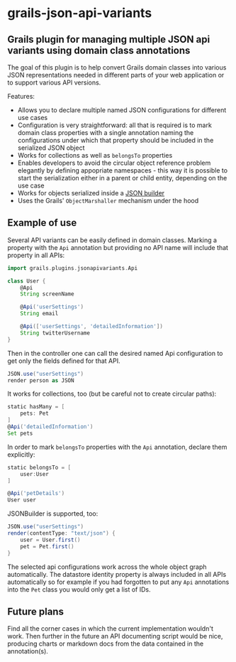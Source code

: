 grails-json-api-variants
========================

## Grails plugin for managing multiple JSON api variants using domain class annotations

The goal of this plugin is to help convert Grails domain classes into various
JSON representations needed in different parts of your web application or to 
support various API versions. 

Features:

 - Allows you to declare multiple named JSON configurations for different use cases
 - Configuration is very straightforward: all that is required is to mark domain class
   properties with a single annotation naming the configurations under which that 
   property should be included in the serialized JSON object
 - Works for collections as well as `belongsTo` properties
 - Enables developers to avoid the circular object reference problem elegantly by
   defining appopriate namespaces - this way it is possible to start the serialization
   either in a parent or child entity, depending on the use case
 - Works for objects serialized inside a [JSON builder](http://grails.org/doc/latest/guide/theWebLayer.html#moreOnJSONBuilder)
 - Uses the Grails' `ObjectMarshaller` mechanism under the hood

## Example of use

Several API variants can be easily defined in domain classes. Marking a property with the `Api` annotation but providing no API name will
include that property in all APIs:

```groovy
import grails.plugins.jsonapivariants.Api

class User {
	@Api
	String screenName

	@Api('userSettings')
	String email

	@Api(['userSettings', 'detailedInformation'])
	String twitterUsername
}
```

Then in the controller one can call the desired named Api configuration to get only
the fields defined for that API. 

```groovy
JSON.use("userSettings")
render person as JSON
```

It works for collections, too (but be careful not to create circular paths):

```groovy
static hasMany = [
	pets: Pet
]
@Api('detailedInformation')
Set pets
```

In order to mark `belongsTo` properties with the `Api` annotation, declare them explicitly:

```groovy
static belongsTo = [
	user:User
]

@Api('petDetails') 
User user
```

JSONBuilder is supported, too:

```groovy
JSON.use("userSettings")
render(contentType: "text/json") {
    user = User.first()
    pet = Pet.first()
}
```

The selected api configurations work across the whole object graph automatically. The 
datastore identity property is always included in all APIs automatically so for
example if you had forgotten to put any `Api` annotations into the `Pet` class
you would only get a list of IDs.


## Future plans

Find all the corner cases in which the current implementation wouldn't work. Then further
in the future an API documenting script would be nice, producing charts or 
markdown docs from the data contained in the annotation(s).